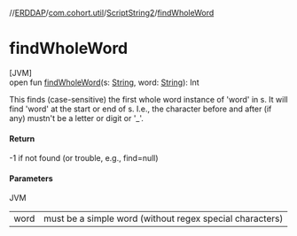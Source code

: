 //[ERDDAP](../../../index.md)/[com.cohort.util](../index.md)/[ScriptString2](index.md)/[findWholeWord](find-whole-word.md)

# findWholeWord

[JVM]\
open fun [findWholeWord](find-whole-word.md)(s: [String](https://docs.oracle.com/en/java/javase/21/docs/api/java.base/java/lang/String.html), word: [String](https://docs.oracle.com/en/java/javase/21/docs/api/java.base/java/lang/String.html)): Int

This finds (case-sensitive) the first whole word instance of 'word' in s. It will find 'word' at the start or end of s. I.e., the character before and after (if any) mustn't be a letter or digit or '_'.

#### Return

-1 if not found (or trouble, e.g., find=null)

#### Parameters

JVM

| | |
|---|---|
| word | must be a simple word (without regex special characters) |